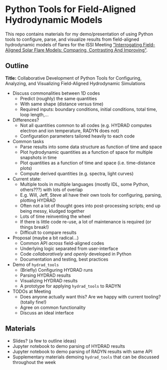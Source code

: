 # Python Tools for Field-Aligned Hydrodynamic Models

This repo contains materials for my demo/presentation of using Python tools to configure, parse, 
and visualize results from field-aligned hydrodynamic models of flares for the ISSI Meeting ["Interrogating Field-Aligned Solar Flare Models: Comparing, Contrasting And Improving"](http://www.issibern.ch/teams/fieldsolflare/).

## Outline

**Title:** Collaborative Development of Python Tools for Configuring, Analyzing, and Visualizing Field-Aligned Hydrodynamic Simulations

* Discuss commonalities between 1D codes
  * Predict (roughly) the same quantities
  * With same shape (distance versus time)
  * Required inputs: boundary conditions, initial conditions, total time, loop length,...
* Differences?
  * Not all quantities common to all codes (e.g. HYDRAD computes electron and ion temperature, RADYN does not)
  * Configuration parameters tailored heavily to each code
* Common tasks
  * Parse results into some data structure as function of time and space
  * Plot hydrodynamic quantities as a function of space for multiple snapshots in time
  * Plot quantities as a function of time and space (i.e. time-distance plots)
  * Compute derived quantities (e.g. spectra, light curves)
* Current state:
  * Multiple tools in multiple languages (mostly IDL, some Python, others???) with lots of overlap
  * E.g. Will, Jeff, Steve all have their own tools for configuring, parsing, plotting HYDRAD
  * Often not a lot of thought goes into post-processing scripts; end up being messy, kludged together
  * Lots of time reinventing the wheel
  * If there is little code re-use, a lot of maintenance is required (or things break!)
  * Difficult to compare results
* Proposal (maybe a bit radical...)
  * Common API *across* field-aligned codes
  * Underlying logic separated from user-interface
  * Code *collaboratively* and *openly* developed in Python
  * Documentation and testing, best practices
* Demo of `hydrad_tools`
  * (Briefly) Configuring HYDRAD runs
  * Parsing HYDRAD results
  * Visualizing HYDRAD results
  * A prototype for applying `hydrad_tools` to RADYN
* TODOs at Meeting
  * Does anyone actually want this? Are we happy with current tooling? (totally fine!)
  * Agree on common functionality
  * Discuss an ideal interface


## Materials

* Slides? (a few to outline ideas)
* Jupyter notebook to demo parsing of HYDRAD results
* Jupyter notebook to demo parsing of RADYN results with same API
* Supplementary materials demoing `hydrad_tools` that can be discussed throughout the week